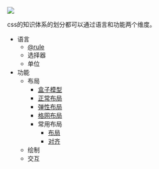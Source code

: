 ![](https://static001.geekbang.org/resource/image/41/62/4153891927afac7f4c21ccf6a141f062.png)

css的知识体系的划分都可以通过语言和功能两个维度。

* 语言
    * [@rule](/_posts/css/at)
    * 选择器
    * 单位
* 功能
    * 布局
        * [盒子模型](/_posts/css/盒子模型)
        * [正常布局](/_posts/css/css布局)
        * [弹性布局](/_posts/css/弹性布局)
        * [格网布局](/_posts/css/格网布局)
        * 常用布局  
            * [布局](/_posts/css/常用布局)
            * [对齐](/_posts/css/css对齐)  
    * 绘制
    * 交互
